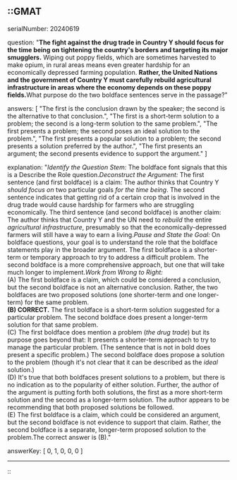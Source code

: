 ::GMAT
---


serialNumber: 20240619

question: "<b>The fight against the drug trade in Country Y should focus for the time being on tightening the country's borders and targeting its major smugglers.</b> Wiping out poppy fields, which are sometimes harvested to make opium, in rural areas means even greater hardship for an economically depressed farming population. <b>Rather, the United Nations and the government of Country Y must carefully rebuild agricultural infrastructure in areas where the economy depends on these poppy fields.</b>What purpose do the two boldface sentences serve in the passage?"

answers: [
  "The first is the conclusion drawn by the speaker; the second is the alternative to that conclusion.",
  "The first is a short-term solution to a problem; the second is a long-term solution to the same problem.",
  "The first presents a problem; the second poses an ideal solution to the problem.",
  "The first presents a popular solution to a problem; the second presents a solution preferred by the author.",
  "The first presents an argument; the second presents evidence to support the argument."
]

explanation: "<i>Identify the Question Stem:</i> The boldface font signals that this is a Describe the Role question.<i>Deconstruct the Argument:</i> The first sentence (and first boldface) is a claim: The author thinks that Country Y <i>should focus on</i> two particular goals <i>for the time being</i>. The second sentence indicates that getting rid of a certain crop that is involved in the drug trade would cause hardship for farmers who are struggling economically. The third sentence (and second boldface) is another claim: The author thinks that Country Y and the UN need to <i>rebuild</i> the entire <i>agricultural infrastructure</i>, presumably so that the economically-depressed farmers will still have a way to earn a living.<i>Pause and State the Goal:</i> On boldface questions, your goal is to understand the role that the boldface statements play in the broader argument. The first boldface is a shorter-term or temporary approach to try to address a difficult problem. The second boldface is a more comprehensive approach, but one that will take much longer to implement.<i>Work from Wrong to Right:</i><br>(A) The first boldface is a claim, which could be considered a conclusion, but the second boldface is not an alternative conclusion. Rather, the two boldfaces are two proposed solutions (one shorter-term and one longer-term) for the same problem.<br><b>(B) CORRECT.</b> The first boldface is a short-term solution suggested for a particular problem. The second boldface does present a longer-term solution for that same problem.<br>(C) The first boldface does mention a problem (<i>the drug trade</i>) but its purpose goes beyond that: It presents a shorter-term approach to try to manage the particular problem. (The sentence that is not in bold does present a specific problem.) The second boldface does propose a solution to the problem (though it's not clear that it can be described as the <i>ideal</i> solution.)<br>(D) It's true that both boldfaces present solutions to a problem, but there is no indication as to the popularity of either solution. Further, the author of the argument is putting forth both solutions, the first as a more short-term solution and the second as a longer-term solution. The author appears to be recommending that both proposed solutions be followed.<br>(E) The first boldface is a claim, which could be considered an argument, but the second boldface is not evidence to support that claim. Rather, the second boldface is a separate, longer-term proposed solution to the problem.The correct answer is (B)."

answerKey: [
  0, 
  1, 
  0, 
  0, 
  0
]



---
::